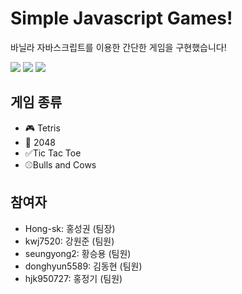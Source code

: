# Simple Javascript Games!
<p> 바닐라 자바스크립트를 이용한 간단한 게임을 구현했습니다! </p>

<img src="http://img.shields.io/badge/-html-DD4B25?style=plastic&logo=HTML5" />
<img src="http://img.shields.io/badge/-CSS-1572B6?style=plastic&logo=CSS3" />
<img src="http://img.shields.io/badge/-JavaScript-DD4B25?style=plastic&logo=Javascript" />

## 게임 종류
- 🎮 Tetris
- 💯 2048
- ✅Tic Tac Toe  
- ⚾Bulls and Cows

## 참여자
- Hong-sk: 홍성권 (팀장)
- kwj7520: 강원준 (팀원)
- seungyong2: 황승용 (팀원)
- donghyun5589: 김동현 (팀원)
- hjk950727: 홍정기 (팀원)
